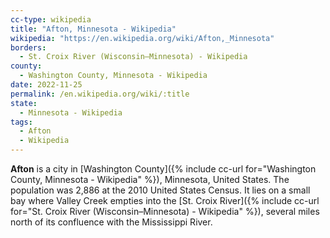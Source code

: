 ```yaml
---
cc-type: wikipedia
title: "Afton, Minnesota - Wikipedia"
wikipedia: "https://en.wikipedia.org/wiki/Afton,_Minnesota"
borders:
  - St. Croix River (Wisconsin–Minnesota) - Wikipedia
county:
  - Washington County, Minnesota - Wikipedia
date: 2022-11-25
permalink: /en.wikipedia.org/wiki/:title
state:
  - Minnesota - Wikipedia
tags:
  - Afton
  - Wikipedia
---
```

**Afton** is a city in [Washington County]({% include cc-url for="Washington County, Minnesota - Wikipedia" %}), Minnesota, United States. The population was 2,886 at the 2010 United States Census. It lies on a small bay where Valley Creek empties into the [St. Croix River]({% include cc-url for="St. Croix River (Wisconsin–Minnesota) - Wikipedia" %}), several miles north of its confluence with the Mississippi River.